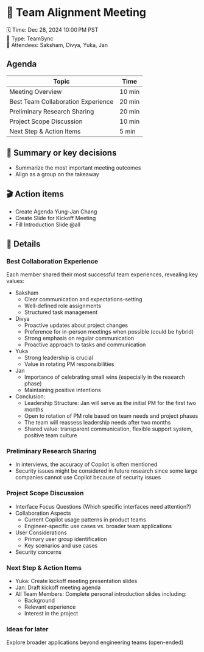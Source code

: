 # 🌼 Team Alignment Meeting
🗓 Time: Dec 28, 2024 10:00 PM PST\
🔖 Type: TeamSync\
👥 Attendees: ​​Saksham, Divya, Yuka, Jan
## Agenda
| Topic | Time |
|---|---|
| Meeting Overview | 10 min |
| Best Team Collaboration Experience | 20 min |
| Preliminary Research Sharing | 20 min |
| Project Scope Discussion | 10 min |
| Next Step & Action Items | 5 min |

## 💎 Summary or key decisions
- Summarize the most important meeting outcomes
- Align as a group on the takeaway

## 🎬 Action items
- Create Agenda Yung-Jan Chang
- Create Slide for Kickoff Meeting 
- Fill Introduction Slide @all

## 📄 Details

### Best Collaboration Experience
Each member shared their most successful team experiences, revealing key values:
- Saksham
  - Clear communication and expectations-setting
  - Well-defined role assignments
  - Structured task management
- Divya
  - Proactive updates about project changes
  - Preference for in-person meetings when possible (could be hybrid)
  - Strong emphasis on regular communication
  - Proactive approach to tasks and communication
- Yuka
  - Strong leadership is crucial
  - Value in rotating PM responsibilities
- Jan
  - Importance of celebrating small wins (especially in the research phase)
  - Maintaining positive intentions
- Conclusion:
  - Leadership Structure: Jan will serve as the initial PM for the first two months
  - Open to rotation of PM role based on team needs and project phases
  - The team will reassess leadership needs after two months
  - Shared value: transparent communication, flexible support system, positive team culture

### Preliminary Research Sharing
- In interviews, the accuracy of Copilot is often mentioned
- Security issues might be considered in future research since some large companies cannot use Copilot because of security issues

### Project Scope Discussion
- Interface Focus Questions (Which specific interfaces need attention?)
- Collaboration Aspects
  - Current Copilot usage patterns in product teams
  - Engineer-specific use cases vs. broader team applications
- User Considerations
  - Primary user group identification
  - Key scenarios and use cases
- Security concerns

### Next Step & Action Items
- Yuka: Create kickoff meeting presentation slides
- Jan: Draft kickoff meeting agenda
- All Team Members: Complete personal introduction slides including:
  - Background
  - Relevant experience
  - Interest in the project

### Ideas for later
Explore broader applications beyond engineering teams (open-ended)
